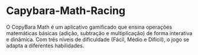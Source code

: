 # Capybara-Math-Racing
O CopyBara Math é um aplicativo gamificado que ensina operações matemáticas básicas (adição, subtração e multiplicação) de forma interativa e dinâmica. Com três níveis de dificuldade (Fácil, Médio e Difícil), o jogo se adapta a diferentes habilidades.
